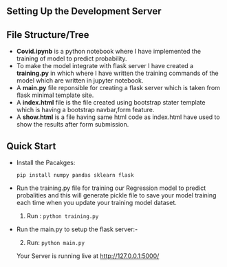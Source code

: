 ## Setting Up the Development Server

## File Structure/Tree

- **Covid.ipynb** is a python notebook where I have implemented the training of model to predict probability.
- To make the model integrate with flask server I have created a **training.py** in which where I have written the training commands of the model which are written in jupyter
  notebook.
- A **main.py** file reponsible for creating a flask server which is taken from flask minimal template site.
- A **index.html** file is the file created using bootstrap stater template which is having a bootstrap navbar,form feature.
- A **show.html** is a file having same html code as index.html have used to show the results after form submission.

## Quick Start

- Install the Pacakges:

  `pip install numpy pandas sklearn flask`

- Run the training.py file for training our Regression model to predict probalities and this will generate pickle file to save your model training each time when you update your     training model dataset.

  1. Run : `python training.py` 
  
  
- Run the main.py to setup the flask server:-
 
  2. Run: `python main.py`
  
  
  Your Server is running live at http://127.0.0.1:5000/

